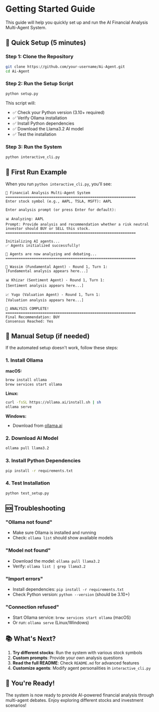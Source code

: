 # Getting Started Guide

This guide will help you quickly set up and run the AI Financial Analysis Multi-Agent System.

## 🚀 Quick Setup (5 minutes)

### Step 1: Clone the Repository
```bash
git clone https://github.com/your-username/Ai-Agent.git
cd Ai-Agent
```

### Step 2: Run the Setup Script
```bash
python setup.py
```

This script will:
- ✅ Check your Python version (3.10+ required)
- ✅ Verify Ollama installation
- ✅ Install Python dependencies
- ✅ Download the Llama3.2 AI model
- ✅ Test the installation

### Step 3: Run the System
```bash
python interactive_cli.py
```

## 🎯 First Run Example

When you run `python interactive_cli.py`, you'll see:

```
🤖 Financial Analysis Multi-Agent System
============================================================
Enter stock symbol (e.g., AAPL, TSLA, MSFT): AAPL

Enter analysis prompt (or press Enter for default): 

📊 Analyzing: AAPL
Prompt: Provide analysis and recommendation whether a risk neutral investor should BUY or SELL this stock.
============================================================

Initializing AI agents...
✅ Agents initialized successfully!

🤖 Agents are now analyzing and debating...
============================================================

🧮 Wassim (Fundamental Agent) - Round 1, Turn 1:
[Fundamental analysis appears here...]

📊 Khizar (Sentiment Agent) - Round 1, Turn 1:
[Sentiment analysis appears here...]

📈 Yugo (Valuation Agent) - Round 1, Turn 1:
[Valuation analysis appears here...]

🎉 ANALYSIS COMPLETE!
============================================================
Final Recommendation: BUY
Consensus Reached: Yes
```

## 🔧 Manual Setup (if needed)

If the automated setup doesn't work, follow these steps:

### 1. Install Ollama

**macOS:**
```bash
brew install ollama
brew services start ollama
```

**Linux:**
```bash
curl -fsSL https://ollama.ai/install.sh | sh
ollama serve
```

**Windows:**
- Download from [ollama.ai](https://ollama.ai/download)

### 2. Download AI Model
```bash
ollama pull llama3.2
```

### 3. Install Python Dependencies
```bash
pip install -r requirements.txt
```

### 4. Test Installation
```bash
python test_setup.py
```

## 🆘 Troubleshooting

### "Ollama not found"
- Make sure Ollama is installed and running
- Check: `ollama list` should show available models

### "Model not found"
- Download the model: `ollama pull llama3.2`
- Verify: `ollama list | grep llama3.2`

### "Import errors"
- Install dependencies: `pip install -r requirements.txt`
- Check Python version: `python --version` (should be 3.10+)

### "Connection refused"
- Start Ollama service: `brew services start ollama` (macOS)
- Or run: `ollama serve` (Linux/Windows)

## 📚 What's Next?

1. **Try different stocks**: Run the system with various stock symbols
2. **Custom prompts**: Provide your own analysis questions
3. **Read the full README**: Check `README.md` for advanced features
4. **Customize agents**: Modify agent personalities in `interactive_cli.py`

## 🎉 You're Ready!

The system is now ready to provide AI-powered financial analysis through multi-agent debates. Enjoy exploring different stocks and investment scenarios!
